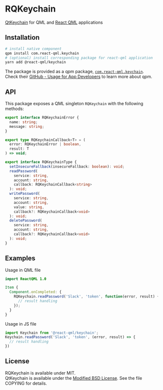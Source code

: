 # RQKeychain

[QtKeychain](https://github.com/frankosterfeld/qtkeychain) for QML and [React QML](https://github.com/longseespace/react-qml) applications

## Installation
```sh
# install native component
qpm install com.react-qml.keychain
# (optional) install corresponding package for react-qml application
yarn add @react-qml/keychain
```

The package is provided as a qpm package,
[`com.react-qml.keychain`](https://www.qpm.io/packages/com.react-qml.keychain/index.html).  
Check their
[GitHub - Usage for App Developers](https://github.com/Cutehacks/qpm/blob/master/README.md#usage-for-app-developers)
to learn more about qpm.

## API
This package exposes a QML singleton `RQKeychain` with the following methods:

```typescript
export interface RQKeychainError {
  name: string;
  message: string;
}

export type RQKeychainCallback<T> = (
  error: RQKeychainError | boolean,
  result: T
) => void;

export interface RQKeychainType {
  setInsecureFallback(insecureFallback: boolean): void;
  readPassword(
    service: string,
    account: string,
    callback: RQKeychainCallback<string>
  ): void;
  writePassword(
    service: string,
    account: string,
    value: string,
    callback?: RQKeychainCallback<void>
  ): void;
  deletePassword(
    service: string,
    account: string,
    callback?: RQKeychainCallback<void>
  ): void;
}
```

## Examples

Usage in QML file

```qml
import ReactQML 1.0

Item {
  Component.onCompleted: {
    RQKeychain.readPassword('Slack', 'token', function(error, result) {
      // result handling
    });
  }
}
```

Usage in JS file
```javascript
import Keychain from '@react-qml/keychain';
Keychain.readPassword('Slack', 'token', (error, result) => {
  // result handling
})
```

## License
RQKeychain is available under MIT.  
QtKeychain is available under the [Modified BSD License](http://www.gnu.org/licenses/license-list.html#ModifiedBSD). See the file COPYING for details.
